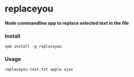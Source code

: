 # replaceyou

#### Node commandline app to replace selected text in the file

### Install

	npm install -g replaceyou

### Usage

	replaceyou test.txt apple ajax
